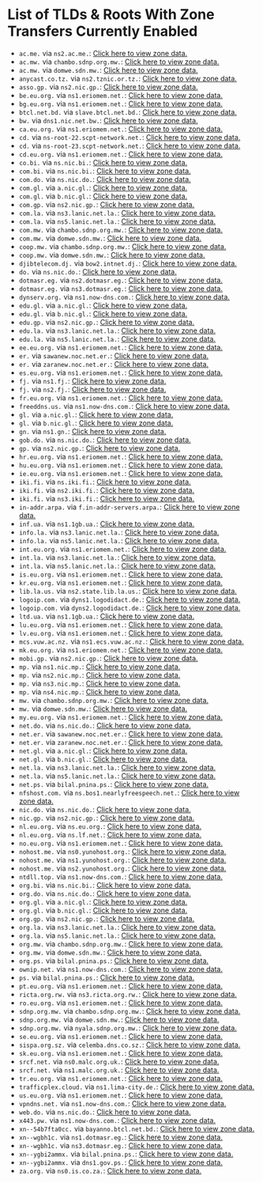 # List of TLDs & Roots With Zone Transfers Currently Enabled

* `ac.me.` via `ns2.ac.me.`: [Click here to view zone data.](archives/ac.me/ac.me.zone)
* `ac.mw.` via `chambo.sdnp.org.mw.`: [Click here to view zone data.](archives/ac.mw/ac.mw.zone)
* `ac.mw.` via `domwe.sdn.mw.`: [Click here to view zone data.](archives/ac.mw/ac.mw.zone)
* `anycast.co.tz.` via `ns2.tznic.or.tz.`: [Click here to view zone data.](archives/anycast.co.tz/anycast.co.tz.zone)
* `asso.gp.` via `ns2.nic.gp.`: [Click here to view zone data.](archives/asso.gp/asso.gp.zone)
* `be.eu.org.` via `ns1.eriomem.net.`: [Click here to view zone data.](archives/be.eu.org/be.eu.org.zone)
* `bg.eu.org.` via `ns1.eriomem.net.`: [Click here to view zone data.](archives/bg.eu.org/bg.eu.org.zone)
* `btcl.net.bd.` via `slave.btcl.net.bd.`: [Click here to view zone data.](archives/btcl.net.bd/btcl.net.bd.zone)
* `bw.` via `dns1.nic.net.bw.`: [Click here to view zone data.](archives/bw/bw.zone)
* `ca.eu.org.` via `ns1.eriomem.net.`: [Click here to view zone data.](archives/ca.eu.org/ca.eu.org.zone)
* `cd.` via `ns-root-22.scpt-network.net.`: [Click here to view zone data.](archives/cd/cd.zone)
* `cd.` via `ns-root-23.scpt-network.net.`: [Click here to view zone data.](archives/cd/cd.zone)
* `cd.eu.org.` via `ns1.eriomem.net.`: [Click here to view zone data.](archives/cd.eu.org/cd.eu.org.zone)
* `co.bi.` via `ns.nic.bi.`: [Click here to view zone data.](archives/co.bi/co.bi.zone)
* `com.bi.` via `ns.nic.bi.`: [Click here to view zone data.](archives/com.bi/com.bi.zone)
* `com.do.` via `ns.nic.do.`: [Click here to view zone data.](archives/com.do/com.do.zone)
* `com.gl.` via `a.nic.gl.`: [Click here to view zone data.](archives/com.gl/com.gl.zone)
* `com.gl.` via `b.nic.gl.`: [Click here to view zone data.](archives/com.gl/com.gl.zone)
* `com.gp.` via `ns2.nic.gp.`: [Click here to view zone data.](archives/com.gp/com.gp.zone)
* `com.la.` via `ns3.lanic.net.la.`: [Click here to view zone data.](archives/com.la/com.la.zone)
* `com.la.` via `ns5.lanic.net.la.`: [Click here to view zone data.](archives/com.la/com.la.zone)
* `com.mw.` via `chambo.sdnp.org.mw.`: [Click here to view zone data.](archives/com.mw/com.mw.zone)
* `com.mw.` via `domwe.sdn.mw.`: [Click here to view zone data.](archives/com.mw/com.mw.zone)
* `coop.mw.` via `chambo.sdnp.org.mw.`: [Click here to view zone data.](archives/coop.mw/coop.mw.zone)
* `coop.mw.` via `domwe.sdn.mw.`: [Click here to view zone data.](archives/coop.mw/coop.mw.zone)
* `djibtelecom.dj.` via `bow2.intnet.dj.`: [Click here to view zone data.](archives/djibtelecom.dj/djibtelecom.dj.zone)
* `do.` via `ns.nic.do.`: [Click here to view zone data.](archives/do/do.zone)
* `dotmasr.eg.` via `ns2.dotmasr.eg.`: [Click here to view zone data.](archives/dotmasr.eg/dotmasr.eg.zone)
* `dotmasr.eg.` via `ns3.dotmasr.eg.`: [Click here to view zone data.](archives/dotmasr.eg/dotmasr.eg.zone)
* `dynserv.org.` via `ns1.now-dns.com.`: [Click here to view zone data.](archives/dynserv.org/dynserv.org.zone)
* `edu.gl.` via `a.nic.gl.`: [Click here to view zone data.](archives/edu.gl/edu.gl.zone)
* `edu.gl.` via `b.nic.gl.`: [Click here to view zone data.](archives/edu.gl/edu.gl.zone)
* `edu.gp.` via `ns2.nic.gp.`: [Click here to view zone data.](archives/edu.gp/edu.gp.zone)
* `edu.la.` via `ns3.lanic.net.la.`: [Click here to view zone data.](archives/edu.la/edu.la.zone)
* `edu.la.` via `ns5.lanic.net.la.`: [Click here to view zone data.](archives/edu.la/edu.la.zone)
* `ee.eu.org.` via `ns1.eriomem.net.`: [Click here to view zone data.](archives/ee.eu.org/ee.eu.org.zone)
* `er.` via `sawanew.noc.net.er.`: [Click here to view zone data.](archives/er/er.zone)
* `er.` via `zaranew.noc.net.er.`: [Click here to view zone data.](archives/er/er.zone)
* `es.eu.org.` via `ns1.eriomem.net.`: [Click here to view zone data.](archives/es.eu.org/es.eu.org.zone)
* `fj.` via `ns1.fj.`: [Click here to view zone data.](archives/fj/fj.zone)
* `fj.` via `ns2.fj.`: [Click here to view zone data.](archives/fj/fj.zone)
* `fr.eu.org.` via `ns1.eriomem.net.`: [Click here to view zone data.](archives/fr.eu.org/fr.eu.org.zone)
* `freeddns.us.` via `ns1.now-dns.com.`: [Click here to view zone data.](archives/freeddns.us/freeddns.us.zone)
* `gl.` via `a.nic.gl.`: [Click here to view zone data.](archives/gl/gl.zone)
* `gl.` via `b.nic.gl.`: [Click here to view zone data.](archives/gl/gl.zone)
* `gn.` via `ns1.gn.`: [Click here to view zone data.](archives/gn/gn.zone)
* `gob.do.` via `ns.nic.do.`: [Click here to view zone data.](archives/gob.do/gob.do.zone)
* `gp.` via `ns2.nic.gp.`: [Click here to view zone data.](archives/gp/gp.zone)
* `hr.eu.org.` via `ns1.eriomem.net.`: [Click here to view zone data.](archives/hr.eu.org/hr.eu.org.zone)
* `hu.eu.org.` via `ns1.eriomem.net.`: [Click here to view zone data.](archives/hu.eu.org/hu.eu.org.zone)
* `ie.eu.org.` via `ns1.eriomem.net.`: [Click here to view zone data.](archives/ie.eu.org/ie.eu.org.zone)
* `iki.fi.` via `ns.iki.fi.`: [Click here to view zone data.](archives/iki.fi/iki.fi.zone)
* `iki.fi.` via `ns2.iki.fi.`: [Click here to view zone data.](archives/iki.fi/iki.fi.zone)
* `iki.fi.` via `ns3.iki.fi.`: [Click here to view zone data.](archives/iki.fi/iki.fi.zone)
* `in-addr.arpa.` via `f.in-addr-servers.arpa.`: [Click here to view zone data.](archives/in-addr.arpa/in-addr.arpa.zone)
* `inf.ua.` via `ns1.1gb.ua.`: [Click here to view zone data.](archives/inf.ua/inf.ua.zone)
* `info.la.` via `ns3.lanic.net.la.`: [Click here to view zone data.](archives/info.la/info.la.zone)
* `info.la.` via `ns5.lanic.net.la.`: [Click here to view zone data.](archives/info.la/info.la.zone)
* `int.eu.org.` via `ns1.eriomem.net.`: [Click here to view zone data.](archives/int.eu.org/int.eu.org.zone)
* `int.la.` via `ns3.lanic.net.la.`: [Click here to view zone data.](archives/int.la/int.la.zone)
* `int.la.` via `ns5.lanic.net.la.`: [Click here to view zone data.](archives/int.la/int.la.zone)
* `is.eu.org.` via `ns1.eriomem.net.`: [Click here to view zone data.](archives/is.eu.org/is.eu.org.zone)
* `kr.eu.org.` via `ns1.eriomem.net.`: [Click here to view zone data.](archives/kr.eu.org/kr.eu.org.zone)
* `lib.la.us.` via `ns2.state.lib.la.us.`: [Click here to view zone data.](archives/lib.la.us/lib.la.us.zone)
* `logoip.com.` via `dyns1.logodidact.de.`: [Click here to view zone data.](archives/logoip.com/logoip.com.zone)
* `logoip.com.` via `dyns2.logodidact.de.`: [Click here to view zone data.](archives/logoip.com/logoip.com.zone)
* `ltd.ua.` via `ns1.1gb.ua.`: [Click here to view zone data.](archives/ltd.ua/ltd.ua.zone)
* `lu.eu.org.` via `ns1.eriomem.net.`: [Click here to view zone data.](archives/lu.eu.org/lu.eu.org.zone)
* `lv.eu.org.` via `ns1.eriomem.net.`: [Click here to view zone data.](archives/lv.eu.org/lv.eu.org.zone)
* `mcs.vuw.ac.nz.` via `ns1.ecs.vuw.ac.nz.`: [Click here to view zone data.](archives/mcs.vuw.ac.nz/mcs.vuw.ac.nz.zone)
* `mk.eu.org.` via `ns1.eriomem.net.`: [Click here to view zone data.](archives/mk.eu.org/mk.eu.org.zone)
* `mobi.gp.` via `ns2.nic.gp.`: [Click here to view zone data.](archives/mobi.gp/mobi.gp.zone)
* `mp.` via `ns1.nic.mp.`: [Click here to view zone data.](archives/mp/mp.zone)
* `mp.` via `ns2.nic.mp.`: [Click here to view zone data.](archives/mp/mp.zone)
* `mp.` via `ns3.nic.mp.`: [Click here to view zone data.](archives/mp/mp.zone)
* `mp.` via `ns4.nic.mp.`: [Click here to view zone data.](archives/mp/mp.zone)
* `mw.` via `chambo.sdnp.org.mw.`: [Click here to view zone data.](archives/mw/mw.zone)
* `mw.` via `domwe.sdn.mw.`: [Click here to view zone data.](archives/mw/mw.zone)
* `my.eu.org.` via `ns1.eriomem.net.`: [Click here to view zone data.](archives/my.eu.org/my.eu.org.zone)
* `net.do.` via `ns.nic.do.`: [Click here to view zone data.](archives/net.do/net.do.zone)
* `net.er.` via `sawanew.noc.net.er.`: [Click here to view zone data.](archives/net.er/net.er.zone)
* `net.er.` via `zaranew.noc.net.er.`: [Click here to view zone data.](archives/net.er/net.er.zone)
* `net.gl.` via `a.nic.gl.`: [Click here to view zone data.](archives/net.gl/net.gl.zone)
* `net.gl.` via `b.nic.gl.`: [Click here to view zone data.](archives/net.gl/net.gl.zone)
* `net.la.` via `ns3.lanic.net.la.`: [Click here to view zone data.](archives/net.la/net.la.zone)
* `net.la.` via `ns5.lanic.net.la.`: [Click here to view zone data.](archives/net.la/net.la.zone)
* `net.ps.` via `bilal.pnina.ps.`: [Click here to view zone data.](archives/net.ps/net.ps.zone)
* `nfshost.com.` via `ns.bos1.nearlyfreespeech.net.`: [Click here to view zone data.](archives/nfshost.com/nfshost.com.zone)
* `nic.do.` via `ns.nic.do.`: [Click here to view zone data.](archives/nic.do/nic.do.zone)
* `nic.gp.` via `ns2.nic.gp.`: [Click here to view zone data.](archives/nic.gp/nic.gp.zone)
* `nl.eu.org.` via `ns.eu.org.`: [Click here to view zone data.](archives/nl.eu.org/nl.eu.org.zone)
* `nl.eu.org.` via `ns.lf.net.`: [Click here to view zone data.](archives/nl.eu.org/nl.eu.org.zone)
* `no.eu.org.` via `ns1.eriomem.net.`: [Click here to view zone data.](archives/no.eu.org/no.eu.org.zone)
* `nohost.me.` via `ns0.yunohost.org.`: [Click here to view zone data.](archives/nohost.me/nohost.me.zone)
* `nohost.me.` via `ns1.yunohost.org.`: [Click here to view zone data.](archives/nohost.me/nohost.me.zone)
* `nohost.me.` via `ns2.yunohost.org.`: [Click here to view zone data.](archives/nohost.me/nohost.me.zone)
* `ntdll.top.` via `ns1.now-dns.com.`: [Click here to view zone data.](archives/ntdll.top/ntdll.top.zone)
* `org.bi.` via `ns.nic.bi.`: [Click here to view zone data.](archives/org.bi/org.bi.zone)
* `org.do.` via `ns.nic.do.`: [Click here to view zone data.](archives/org.do/org.do.zone)
* `org.gl.` via `a.nic.gl.`: [Click here to view zone data.](archives/org.gl/org.gl.zone)
* `org.gl.` via `b.nic.gl.`: [Click here to view zone data.](archives/org.gl/org.gl.zone)
* `org.gp.` via `ns2.nic.gp.`: [Click here to view zone data.](archives/org.gp/org.gp.zone)
* `org.la.` via `ns3.lanic.net.la.`: [Click here to view zone data.](archives/org.la/org.la.zone)
* `org.la.` via `ns5.lanic.net.la.`: [Click here to view zone data.](archives/org.la/org.la.zone)
* `org.mw.` via `chambo.sdnp.org.mw.`: [Click here to view zone data.](archives/org.mw/org.mw.zone)
* `org.mw.` via `domwe.sdn.mw.`: [Click here to view zone data.](archives/org.mw/org.mw.zone)
* `org.ps.` via `bilal.pnina.ps.`: [Click here to view zone data.](archives/org.ps/org.ps.zone)
* `ownip.net.` via `ns1.now-dns.com.`: [Click here to view zone data.](archives/ownip.net/ownip.net.zone)
* `ps.` via `bilal.pnina.ps.`: [Click here to view zone data.](archives/ps/ps.zone)
* `pt.eu.org.` via `ns1.eriomem.net.`: [Click here to view zone data.](archives/pt.eu.org/pt.eu.org.zone)
* `ricta.org.rw.` via `ns3.ricta.org.rw.`: [Click here to view zone data.](archives/ricta.org.rw/ricta.org.rw.zone)
* `ro.eu.org.` via `ns1.eriomem.net.`: [Click here to view zone data.](archives/ro.eu.org/ro.eu.org.zone)
* `sdnp.org.mw.` via `chambo.sdnp.org.mw.`: [Click here to view zone data.](archives/sdnp.org.mw/sdnp.org.mw.zone)
* `sdnp.org.mw.` via `domwe.sdn.mw.`: [Click here to view zone data.](archives/sdnp.org.mw/sdnp.org.mw.zone)
* `sdnp.org.mw.` via `nyala.sdnp.org.mw.`: [Click here to view zone data.](archives/sdnp.org.mw/sdnp.org.mw.zone)
* `se.eu.org.` via `ns1.eriomem.net.`: [Click here to view zone data.](archives/se.eu.org/se.eu.org.zone)
* `sispa.org.sz.` via `celemba.dns.co.sz.`: [Click here to view zone data.](archives/sispa.org.sz/sispa.org.sz.zone)
* `sk.eu.org.` via `ns1.eriomem.net.`: [Click here to view zone data.](archives/sk.eu.org/sk.eu.org.zone)
* `srcf.net.` via `ns0.malc.org.uk.`: [Click here to view zone data.](archives/srcf.net/srcf.net.zone)
* `srcf.net.` via `ns1.malc.org.uk.`: [Click here to view zone data.](archives/srcf.net/srcf.net.zone)
* `tr.eu.org.` via `ns1.eriomem.net.`: [Click here to view zone data.](archives/tr.eu.org/tr.eu.org.zone)
* `trafficplex.cloud.` via `ns1.lima-city.de.`: [Click here to view zone data.](archives/trafficplex.cloud/trafficplex.cloud.zone)
* `us.eu.org.` via `ns1.eriomem.net.`: [Click here to view zone data.](archives/us.eu.org/us.eu.org.zone)
* `vpndns.net.` via `ns1.now-dns.com.`: [Click here to view zone data.](archives/vpndns.net/vpndns.net.zone)
* `web.do.` via `ns.nic.do.`: [Click here to view zone data.](archives/web.do/web.do.zone)
* `x443.pw.` via `ns1.now-dns.com.`: [Click here to view zone data.](archives/x443.pw/x443.pw.zone)
* `xn--54b7fta0cc.` via `bayanno.btcl.net.bd.`: [Click here to view zone data.](archives/xn--54b7fta0cc/xn--54b7fta0cc.zone)
* `xn--wgbh1c.` via `ns1.dotmasr.eg.`: [Click here to view zone data.](archives/xn--wgbh1c/xn--wgbh1c.zone)
* `xn--wgbh1c.` via `ns3.dotmasr.eg.`: [Click here to view zone data.](archives/xn--wgbh1c/xn--wgbh1c.zone)
* `xn--ygbi2ammx.` via `bilal.pnina.ps.`: [Click here to view zone data.](archives/xn--ygbi2ammx/xn--ygbi2ammx.zone)
* `xn--ygbi2ammx.` via `dns1.gov.ps.`: [Click here to view zone data.](archives/xn--ygbi2ammx/xn--ygbi2ammx.zone)
* `za.org.` via `ns0.is.co.za.`: [Click here to view zone data.](archives/za.org/za.org.zone)
